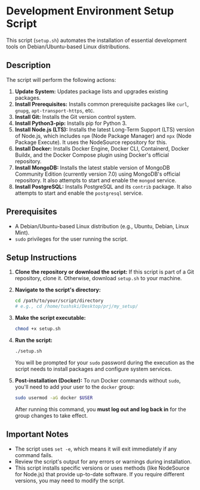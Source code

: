 # Development Environment Setup Script

This script (`setup.sh`) automates the installation of essential development tools on Debian/Ubuntu-based Linux distributions.

## Description

The script will perform the following actions:

1.  **Update System:** Updates package lists and upgrades existing packages.
2.  **Install Prerequisites:** Installs common prerequisite packages like `curl`, `gnupg`, `apt-transport-https`, etc.
3.  **Install Git:** Installs the Git version control system.
4.  **Install Python3-pip:** Installs pip for Python 3.
5.  **Install Node.js (LTS):** Installs the latest Long-Term Support (LTS) version of Node.js, which includes `npm` (Node Package Manager) and `npx` (Node Package Execute). It uses the NodeSource repository for this.
6.  **Install Docker:** Installs Docker Engine, Docker CLI, Containerd, Docker Buildx, and the Docker Compose plugin using Docker's official repository.
7.  **Install MongoDB:** Installs the latest stable version of MongoDB Community Edition (currently version 7.0) using MongoDB's official repository. It also attempts to start and enable the `mongod` service.
8.  **Install PostgreSQL:** Installs PostgreSQL and its `contrib` package. It also attempts to start and enable the `postgresql` service.

## Prerequisites

*   A Debian/Ubuntu-based Linux distribution (e.g., Ubuntu, Debian, Linux Mint).
*   `sudo` privileges for the user running the script.

## Setup Instructions

1.  **Clone the repository or download the script:**
    If this script is part of a Git repository, clone it. Otherwise, download `setup.sh` to your machine.

2.  **Navigate to the script's directory:**
    ```bash
    cd /path/to/your/script/directory
    # e.g., cd /home/tushski/Desktop/prj/my_setup/
    ```

3.  **Make the script executable:**
    ```bash
    chmod +x setup.sh
    ```

4.  **Run the script:**
    ```bash
    ./setup.sh
    ```
    You will be prompted for your `sudo` password during the execution as the script needs to install packages and configure system services.

5.  **Post-installation (Docker):**
    To run Docker commands without `sudo`, you'll need to add your user to the `docker` group:
    ```bash
    sudo usermod -aG docker $USER
    ```
    After running this command, you **must log out and log back in** for the group changes to take effect.

## Important Notes

*   The script uses `set -e`, which means it will exit immediately if any command fails.
*   Review the script's output for any errors or warnings during installation.
*   This script installs specific versions or uses methods (like NodeSource for Node.js) that provide up-to-date software. If you require different versions, you may need to modify the script.